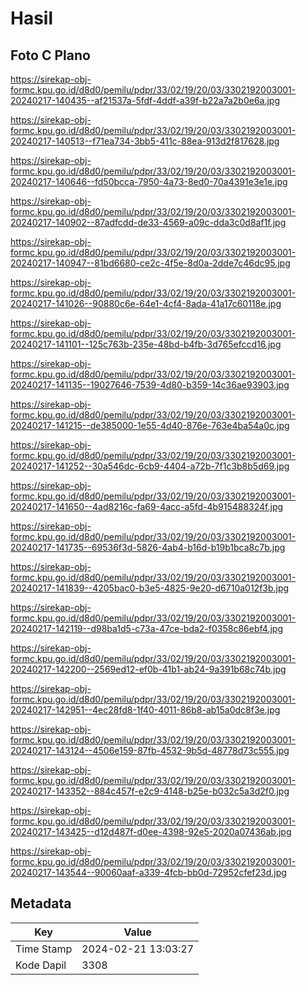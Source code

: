 # Hasil

## Foto C Plano

https://sirekap-obj-formc.kpu.go.id/d8d0/pemilu/pdpr/33/02/19/20/03/3302192003001-20240217-140435--af21537a-5fdf-4ddf-a39f-b22a7a2b0e6a.jpg

https://sirekap-obj-formc.kpu.go.id/d8d0/pemilu/pdpr/33/02/19/20/03/3302192003001-20240217-140513--f71ea734-3bb5-411c-88ea-913d2f817628.jpg

https://sirekap-obj-formc.kpu.go.id/d8d0/pemilu/pdpr/33/02/19/20/03/3302192003001-20240217-140646--fd50bcca-7950-4a73-8ed0-70a4391e3e1e.jpg

https://sirekap-obj-formc.kpu.go.id/d8d0/pemilu/pdpr/33/02/19/20/03/3302192003001-20240217-140902--87adfcdd-de33-4569-a09c-dda3c0d8af1f.jpg

https://sirekap-obj-formc.kpu.go.id/d8d0/pemilu/pdpr/33/02/19/20/03/3302192003001-20240217-140947--81bd6680-ce2c-4f5e-8d0a-2dde7c46dc95.jpg

https://sirekap-obj-formc.kpu.go.id/d8d0/pemilu/pdpr/33/02/19/20/03/3302192003001-20240217-141026--90880c6e-64e1-4cf4-8ada-41a17c60118e.jpg

https://sirekap-obj-formc.kpu.go.id/d8d0/pemilu/pdpr/33/02/19/20/03/3302192003001-20240217-141101--125c763b-235e-48bd-b4fb-3d765efccd16.jpg

https://sirekap-obj-formc.kpu.go.id/d8d0/pemilu/pdpr/33/02/19/20/03/3302192003001-20240217-141135--19027646-7539-4d80-b359-14c36ae93903.jpg

https://sirekap-obj-formc.kpu.go.id/d8d0/pemilu/pdpr/33/02/19/20/03/3302192003001-20240217-141215--de385000-1e55-4d40-876e-763e4ba54a0c.jpg

https://sirekap-obj-formc.kpu.go.id/d8d0/pemilu/pdpr/33/02/19/20/03/3302192003001-20240217-141252--30a546dc-6cb9-4404-a72b-7f1c3b8b5d69.jpg

https://sirekap-obj-formc.kpu.go.id/d8d0/pemilu/pdpr/33/02/19/20/03/3302192003001-20240217-141650--4ad8216c-fa69-4acc-a5fd-4b915488324f.jpg

https://sirekap-obj-formc.kpu.go.id/d8d0/pemilu/pdpr/33/02/19/20/03/3302192003001-20240217-141735--69536f3d-5826-4ab4-b16d-b19b1bca8c7b.jpg

https://sirekap-obj-formc.kpu.go.id/d8d0/pemilu/pdpr/33/02/19/20/03/3302192003001-20240217-141839--4205bac0-b3e5-4825-9e20-d6710a012f3b.jpg

https://sirekap-obj-formc.kpu.go.id/d8d0/pemilu/pdpr/33/02/19/20/03/3302192003001-20240217-142119--d98ba1d5-c73a-47ce-bda2-f0358c86ebf4.jpg

https://sirekap-obj-formc.kpu.go.id/d8d0/pemilu/pdpr/33/02/19/20/03/3302192003001-20240217-142200--2569ed12-ef0b-41b1-ab24-9a391b68c74b.jpg

https://sirekap-obj-formc.kpu.go.id/d8d0/pemilu/pdpr/33/02/19/20/03/3302192003001-20240217-142951--4ec28fd8-1f40-4011-86b8-ab15a0dc8f3e.jpg

https://sirekap-obj-formc.kpu.go.id/d8d0/pemilu/pdpr/33/02/19/20/03/3302192003001-20240217-143124--4506e159-87fb-4532-9b5d-48778d73c555.jpg

https://sirekap-obj-formc.kpu.go.id/d8d0/pemilu/pdpr/33/02/19/20/03/3302192003001-20240217-143352--884c457f-e2c9-4148-b25e-b032c5a3d2f0.jpg

https://sirekap-obj-formc.kpu.go.id/d8d0/pemilu/pdpr/33/02/19/20/03/3302192003001-20240217-143425--d12d487f-d0ee-4398-92e5-2020a07436ab.jpg

https://sirekap-obj-formc.kpu.go.id/d8d0/pemilu/pdpr/33/02/19/20/03/3302192003001-20240217-143544--90060aaf-a339-4fcb-bb0d-72952cfef23d.jpg


## Metadata

| Key        | Value               |
| ---------- | ------------------- |
| Time Stamp | 2024-02-21 13:03:27 |
| Kode Dapil | 3308                |



